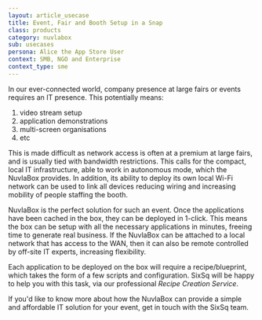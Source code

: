 ```yaml
---
layout: article_usecase
title: Event, Fair and Booth Setup in a Snap
class: products
category: nuvlabox
sub: usecases
persona: Alice the App Store User
context: SMB, NGO and Enterprise
context_type: sme
---
```


In our ever-connected world, company presence at large fairs or events requires an IT presence. This potentially means:

1. video stream setup
2. application demonstrations
3. multi-screen organisations
4. etc

This is made difficult as network access is often at a premium at large fairs, and is usually tied with bandwidth restrictions. This calls for the compact, local IT infrastructure, able to work in autonomous mode, which the NuvlaBox provides. In addition, its ability to deploy its own local Wi-Fi network can be used to link all devices reducing wiring and increasing mobility of people staffing the booth.

NuvlaBox is the perfect solution for such an event. Once the applications have been cached in the box, they can be deployed in 1-click. This means the box can be setup with all the necessary applications in minutes, freeing time to generate real business. If the NuvlaBox can be attached to a local network that has access to the WAN, then it can also be remote controlled by off-site IT experts, increasing flexibility.

Each application to be deployed on the box will require a recipe/blueprint, which takes the form of a few scripts and configuration. SixSq will be happy to help you with this task, via our professional *Recipe Creation Service*.

If you'd like to know more about how the NuvlaBox can provide a simple and affordable IT solution for your event, get in touch with the SixSq team.
